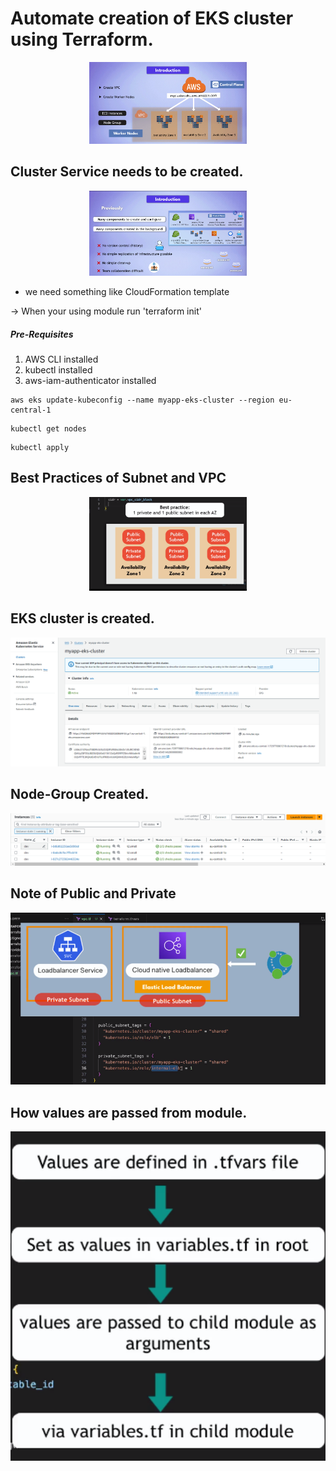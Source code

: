 
# Automate creation of EKS cluster using Terraform.
<div align="center">
  <img src="./public/projectOverview.png" alt="Logo" width="50%" height="50%">
</div>

## Cluster Service needs to be created.
<div align="center">
  <img src="./public/EKS-Cluster-services.png" alt="Logo" width="50%" height="50%">
</div>

- we need something like CloudFormation template

-> When your using module run 'terraform init'


##### Pre-Requisites
1. AWS CLI installed
2. kubectl installed
3. aws-iam-authenticator installed

```
aws eks update-kubeconfig --name myapp-eks-cluster --region eu-central-1
```

```
kubectl get nodes
```

```
kubectl apply
```

## Best Practices of Subnet and VPC

<div align="center">
  <img src="./public/BestPractices.png" alt="Logo" width="50%" height="50%">
</div>

## EKS cluster is created.
<div align="center">
  <img src="./public/eks-cluster.png" alt="Logo" width="100%" height="25%">
</div>

## Node-Group Created.
<div align="center">
  <img src="./public/node-gropu.png" alt="Logo" width="100%" height="25%">
</div>

## Note of Public and Private
<div align="center">
  <img src="./public/publicprivatesubnet.png" alt="Logo" width="100%" height="25%">
</div>

## How values are passed from module.
<div align="center">
  <img src="./public/reference.png" alt="Logo" width="100%" height="25%">
</div>